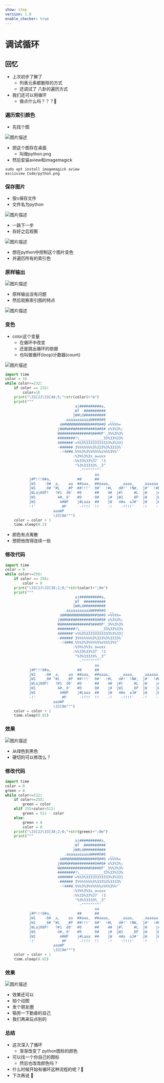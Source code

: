 ```yaml
---
show: step
version: 1.0
enable_checker: true
---
```


# 调试循环

## 回忆

- 上次初步了解了	
	- 列表元素都删除的方式
	- 还调试了 八卦的遍历方式
- 我们还可以用循环
	- 做点什么吗？？？🤔


### 遍历索引颜色

- 先找个图

![图片描述](https://doc.shiyanlou.com/courses/uid1190679-20220505-1651752700399)

- 把这个图存在桌面
	- 叫做python.png
- 然后安装aview和imagemagick

```
sudo apt install imagemagick aview
asciiview Code/python.png
```

### 保存图片

- 按<kbd>s</kbd>保存文件
- 文件名为python

![图片描述](https://doc.shiyanlou.com/courses/uid1190679-20220914-1663127997091)

- 一路下一步
- 存好之后观察

![图片描述](https://doc.shiyanlou.com/courses/uid1190679-20220914-1663128042661)

- 想在python中控制这个图片变色
- 并遍历所有的索引色


### 原样输出

![图片描述](https://doc.shiyanlou.com/courses/uid1190679-20220505-1651752980814)

- 原样输出没有问题
- 然后观察索引图的特点

![图片描述](https://doc.shiyanlou.com/courses/uid1190679-20210225-1614231791978)

### 变色

- color这个变量
	- 在循环中改变
	- 还是跳出循环的依据
	- 也叫做循环(loop)计数器(count)

![图片描述](https://doc.shiyanlou.com/courses/uid1190679-20220505-1651753455395)

```python
import time
color = 16
while color<=232:
    if color == 232:
        color=16
    print("\33[2J\33[48;5;"+str(color)+"m")
    print("""
                                aj##########a,
                               _Wf  ##########
                               jW#Ld##########
                           .aaaaaaaaaaaW###0#0  __
                         aW#WWWWWWWWWWW###0##0 =%%%%=
                        jWW#W##W#########0##0# x%3%3%;
                        WW#############0###0P'_3%%3%3%
                        ########!\___________33%33%33%
                        4######'=%%3%33333333333%3%33]
                        -###### 3%%%%%%%3%333%3%3333%`
                         -!4##W.%%%3%3%%%%%%x%%%3%%"`
                               :%3%%3%3s_a=uxx
                               :%%33%33%37` !3
                                "%3%33333%__3^
                                  -""""""""'
                                         aa
           j#P!!!0#a,            ##      ##
           jW1    -0# _a,    aa  ##aaa,  ##aaaa,     _aaaa,    _aaaaaa
           jW1    _0# "#L   _#P  ##!!!'  0#'  !#L   d#!' !NW,  j#'  !#L
           jWLaj00P!   ?#1  d0'  #0      ##    4#  j#l     #L  jW    j#
           jW1          4#,_0'   #0      0#    j#  jW1    _0P  jW    jW
           jW1           4#WP    j#Laaa  ##    jW   4#a  aJ#'  jW    jW
           -!'            #P      -!!!!  !!    -!    -!!!!'    -!    -!
                      aaaWP
                      \33[0m""")
    color = color + 1
    time.sleep(0.2)

```

- 颜色有点离散
- 想把他改得连续一些

### 修改代码

```python
import time
color = 0
while color<=256:
    if color == 256:
        color = 0
    print("\33[2J\33[38;2;0;"+str(color)+";0m")
    print("""
                                aj##########a,
                               _Wf  ##########
                               jW#Ld##########
                           .aaaaaaaaaaaW###0#0  __
                         aW#WWWWWWWWWWW###0##0 =%%%%=
                        jWW#W##W#########0##0# x%3%3%;
                        WW#############0###0P'_3%%3%3%
                        ########!\___________33%33%33%
                        4######'=%%3%33333333333%3%33]
                        -###### 3%%%%%%%3%333%3%3333%`
                         -!4##W.%%%3%3%%%%%%x%%%3%%"`
                               :%3%%3%3s_a=uxx
                               :%%33%33%37` !3
                                "%3%33333%__3^
                                  -""""""""'
                                         aa
           j#P!!!0#a,            ##      ##
           jW1    -0# _a,    aa  ##aaa,  ##aaaa,     _aaaa,    _aaaaaa
           jW1    _0# "#L   _#P  ##!!!'  0#'  !#L   d#!' !NW,  j#'  !#L
           jWLaj00P!   ?#1  d0'  #0      ##    4#  j#l     #L  jW    j#
           jW1          4#,_0'   #0      0#    j#  jW1    _0P  jW    jW
           jW1           4#WP    j#Laaa  ##    jW   4#a  aJ#'  jW    jW
           -!'            #P      -!!!!  !!    -!    -!!!!'    -!    -!
                      aaaWP
                      \33[0m""")
    color = color + 1
    time.sleep(0.02)
```

### 效果
![图片描述](https://doc.shiyanlou.com/courses/uid1190679-20220505-1651759048880)

- 从绿色到黑色 
- 硬切的可以修改么？

### 修改代码

```python
import time
color = 0
green = 0
while color<=512:
    if color<=255:
        green = color
    elif 255<color<512:
        green = 511 - color
    else:
        green = 0
        color = 0
    print("\33[2J\33[38;2;0;"+str(green)+";0m")
    print("""
                                aj##########a,
                               _Wf  ##########
                               jW#Ld##########
                           .aaaaaaaaaaaW###0#0  __
                         aW#WWWWWWWWWWW###0##0 =%%%%=
                        jWW#W##W#########0##0# x%3%3%;
                        WW#############0###0P'_3%%3%3%
                        ########!\___________33%33%33%
                        4######'=%%3%33333333333%3%33]
                        -###### 3%%%%%%%3%333%3%3333%`
                         -!4##W.%%%3%3%%%%%%x%%%3%%"`
                               :%3%%3%3s_a=uxx
                               :%%33%33%37` !3
                                "%3%33333%__3^
                                  -""""""""'
                                         aa
           j#P!!!0#a,            ##      ##
           jW1    -0# _a,    aa  ##aaa,  ##aaaa,     _aaaa,    _aaaaaa
           jW1    _0# "#L   _#P  ##!!!'  0#'  !#L   d#!' !NW,  j#'  !#L
           jWLaj00P!   ?#1  d0'  #0      ##    4#  j#l     #L  jW    j#
           jW1          4#,_0'   #0      0#    j#  jW1    _0P  jW    jW
           jW1           4#WP    j#Laaa  ##    jW   4#a  aJ#'  jW    jW
           -!'            #P      -!!!!  !!    -!    -!!!!'    -!    -!
                      aaaWP
                      \33[0m""")
    color = color + 1
    time.sleep(0.02)
```

### 效果

![图片描述](https://doc.shiyanlou.com/courses/uid1190679-20220505-1651759542608)

- 效果还可以
- 拍个动图
- 发个朋友圈
- 犒劳一下勤奋的自己
- 我们再来玩点别的

### 总结

- 这次深入了循环
	- 渐渐改变了 python图标的颜色
- 可以找一个你自己的图标
	- 然后也改改颜色吗？
- 什么时候开始有循环这种流程的呢？🤔
- 下次再说 👋